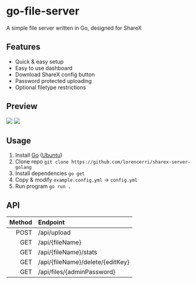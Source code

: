 # go-file-server

A simple file server written in Go, designed for ShareX

## Features

-   Quick & easy setup
-   Easy to use dashboard
-   Download ShareX config button
-   Password protected uploading
-   Optional filetype restrictions

## Preview

[![](https://fs.plexidev.org/api/pICAQZm.gif)](https://fs.plexidev.org/api/pICAQZm.gif)
<a href="https://fs.plexidev.org/api/ahYHMSG.gif">![](https://fs.plexidev.org/api/ahYHMSG.gif)</a>

## Usage

1. Install [Go](https://go.dev) ([Ubuntu](https://github.com/golang/go/wiki/Ubuntu))
2. Clone repo `git clone https://github.com/lorencerri/sharex-server-golang`
3. Install dependencies `go get`
4. Copy & modify `example.config.yml` -> `config.yml`
5. Run program `go run .`

## API

| Method | Endpoint                         |
| -----: | :------------------------------- |
|   POST | /api/upload                      |
|    GET | /api/{fileName}                  |
|    GET | /api/{fileName}/stats            |
|    GET | /api/{fileName}/delete/{editKey} |
|    GET | /api/files/{adminPassword}       |
